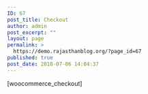 ```yaml
---
ID: 67
post_title: Checkout
author: admin
post_excerpt: ""
layout: page
permalink: >
  https://demo.rajasthanblog.org/?page_id=67
published: true
post_date: 2018-07-06 14:04:37
---
```

[woocommerce_checkout]